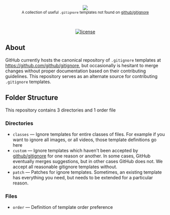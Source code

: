 <p align="center">
    <a href="https://www.gitignore.io">
        <img src="https://cdn.rawgit.com/dvcs/design/master/github/ignore-templates.svg" />
    </a>
    <br>
    <small>A collection of useful <code>.gitignore</code> templates not found on <a href="https://github.com/github/gitignore">github/gitignore</a></small>
</p>
<br>
<p align="center">
    <a href="https://github.com/dvcs/ignore-templates/blob/master/LICENSE.md"><img src="https://img.shields.io/github/license/dvcs/ignore-templates.svg" alt="license"></a>
</p>

## About

GitHub currently hosts the canonical repository of `.gitignore` templates at https://github.com/github/gitignore, but occasionally is hesitant to merge changes without proper documentation based on their contributing guidelines.  This repository serves as an alternate source for contributing `.gitignore` templates.

## Folder Structure

This repository contains 3 directories and 1 order file

### Directories

- `classes` — Ignore templates for entire classes of files.  For example if you want to ignore all images, or all videos, those template definitions go here
- `custom` — Ignore templates which haven't been accepted by [github/gitignore](https://github.com/github/gitignore) for one reason or another.  In some cases, GitHub eventually merges suggestions, but in other cases GitHub does not.  We accept all reasonable gitignore templates without.
- `patch` — Patches for ignore templates. Sometimes, an existing template has everything you need, but needs to be extended for a particular reason.

### Files

- `order` — Definition of template order preference
